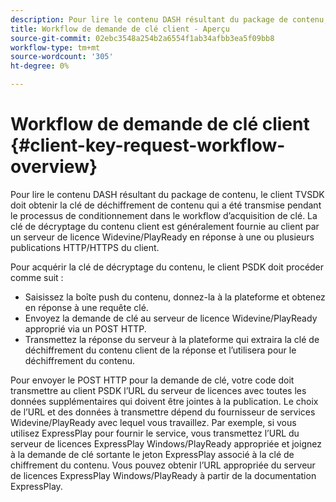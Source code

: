 ```yaml
---
description: Pour lire le contenu DASH résultant du package de contenu, le client TVSDK doit obtenir la clé de déchiffrement de contenu qui a été transmise pendant le processus de conditionnement dans le workflow d’acquisition de clé. La clé de décryptage du contenu client est généralement fournie au client par un serveur de licence Widevine/PlayReady en réponse à une ou plusieurs publications HTTP/HTTPS du client.
title: Workflow de demande de clé client - Aperçu
source-git-commit: 02ebc3548a254b2a6554f1ab34afbb3ea5f09bb8
workflow-type: tm+mt
source-wordcount: '305'
ht-degree: 0%

---
```


# Workflow de demande de clé client {#client-key-request-workflow-overview}

Pour lire le contenu DASH résultant du package de contenu, le client TVSDK doit obtenir la clé de déchiffrement de contenu qui a été transmise pendant le processus de conditionnement dans le workflow d’acquisition de clé. La clé de décryptage du contenu client est généralement fournie au client par un serveur de licence Widevine/PlayReady en réponse à une ou plusieurs publications HTTP/HTTPS du client.

Pour acquérir la clé de décryptage du contenu, le client PSDK doit procéder comme suit :

* Saisissez la boîte push du contenu, donnez-la à la plateforme et obtenez en réponse à une requête clé.
* Envoyez la demande de clé au serveur de licence Widevine/PlayReady approprié via un POST HTTP.
* Transmettez la réponse du serveur à la plateforme qui extraira la clé de déchiffrement du contenu client de la réponse et l’utilisera pour le déchiffrement du contenu.

Pour envoyer le POST HTTP pour la demande de clé, votre code doit transmettre au client PSDK l’URL du serveur de licences avec toutes les données supplémentaires qui doivent être jointes à la publication. Le choix de l’URL et des données à transmettre dépend du fournisseur de services Widevine/PlayReady avec lequel vous travaillez. Par exemple, si vous utilisez ExpressPlay pour fournir le service, vous transmettez l’URL du serveur de licences ExpressPlay Windows/PlayReady appropriée et joignez à la demande de clé sortante le jeton ExpressPlay associé à la clé de chiffrement du contenu. Vous pouvez obtenir l’URL appropriée du serveur de licences ExpressPlay Windows/PlayReady à partir de la documentation ExpressPlay.

